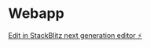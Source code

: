 # Webapp

[Edit in StackBlitz next generation editor ⚡️](https://stackblitz.com/~/github.com/PalmiraVega/Webapp)